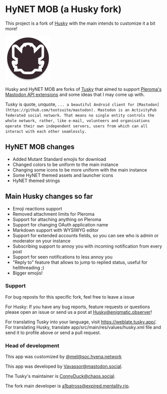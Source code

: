 #  HyNET MOB (a Husky fork)

This project is a fork of [Husky](https://git.mentality.rip/FWGS/Husky) with the main intends to customize it a bit more!

![icon](https://raw.githubusercontent.com/hynet-mel/HyNET-MOB/develop/assets/hynet_mob_launcher.png)

Husky and HyNET MOB are forks of [Tusky](https://github.com/tuskyapp/Tusky) that aimed to support [Pleroma's Mastodon API extensions](https://git.pleroma.social/pleroma/pleroma/blob/develop/docs/API/differences_in_mastoapi_responses.md) and some ideas that I may come up with.

Tusky is quote, unquote, `... a beautiful Android client for [Mastodon](https://github.com/tootsuite/mastodon). Mastodon is an ActivityPub federated social network. That means no single entity controls the whole network, rather, like e-mail, volunteers and organisations operate their own independent servers, users from which can all interact with each other seamlessly.`

## HyNET MOB changes
 - Added Mutant Standard emojis for download
 - Changed colors to be uniform to the main instance
 - Changing some icons to be more uniform with the main instance
 - Some HyNET themed assets and launcher icons
 - HyNET themed strings


## Main Husky changes so far
- Emoji reactions support
- Removed attachment limits for Pleroma
- Support for attaching anything on Pleroma
- Support for changing OAuth application name
- Markdown support with WYSIWYG editor
- Support for extended accounts fields, so you can see who is admin or moderator on your instance
- Subscribing support to annoy you with incoming notification from every post
- Support for seen notifications to less annoy you
- "Reply to" feature that allows to jump to replied status, useful for hellthreading ;)
- Bigger emojis!

### Support

For bug reposts for this specific fork, feel free to leave a issue

For Husky: If you have any bug reports, feature requests or questions please open an issue or send us a post at [Husky@enigmatic.observer](https://enigmatic.observer/users/Husky)!

For translating Tusky into your language, visit https://weblate.tusky.app/. For translating Husky, translate app/src/main/res/values/husky.xml file and send it to profile above or send a pull request.

### Head of development

This app was customized by [@mel@soc.hyena.network](soc.hyena.network/mel)

This app was developed by [Vavassor@mastodon.social](https://mastodon.social/@Vavassor).

The Tusky's maintainer is [ConnyDuck@chaos.social](https://chaos.social/@ConnyDuck).

The fork main developer is [a1batross@expired.mentality.rip](https://expired.mentality.rip/users/a1batross).
